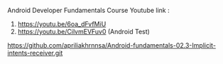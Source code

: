 Android Developer Fundamentals Course 
Youtube link :
1. https://youtu.be/6oa_dFvfMiU
2. https://youtu.be/CilvmEVFuv0 (Android Test)

https://github.com/apriliakhrnnsa/Android-fundamentals-02.3-Implicit-intents-receiver.git
